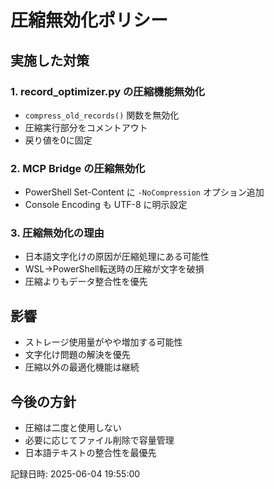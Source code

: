 # 圧縮無効化ポリシー

## 実施した対策

### 1. record_optimizer.py の圧縮機能無効化
- `compress_old_records()` 関数を無効化
- 圧縮実行部分をコメントアウト
- 戻り値を0に固定

### 2. MCP Bridge の圧縮無効化
- PowerShell Set-Content に `-NoCompression` オプション追加
- Console Encoding も UTF-8 に明示設定

### 3. 圧縮無効化の理由
- 日本語文字化けの原因が圧縮処理にある可能性
- WSL→PowerShell転送時の圧縮が文字を破損
- 圧縮よりもデータ整合性を優先

## 影響
- ストレージ使用量がやや増加する可能性
- 文字化け問題の解決を優先
- 圧縮以外の最適化機能は継続

## 今後の方針
- 圧縮は二度と使用しない
- 必要に応じてファイル削除で容量管理
- 日本語テキストの整合性を最優先

記録日時: 2025-06-04 19:55:00